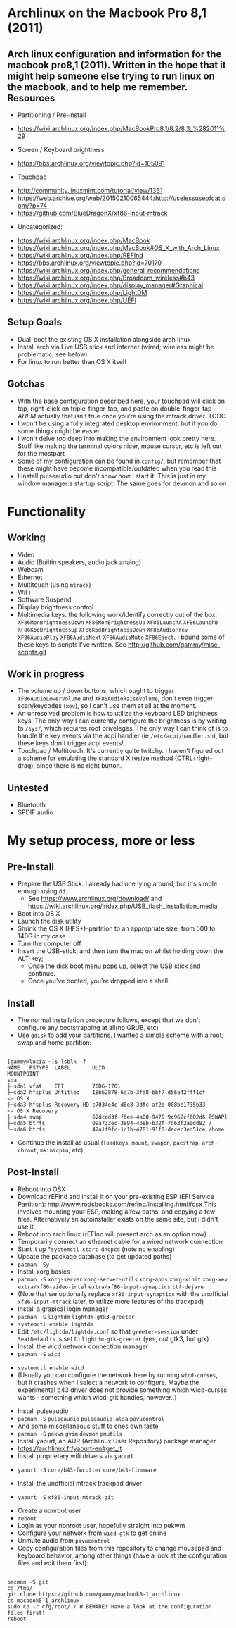 Archlinux on the Macbook Pro 8,1 (2011)
=======================================
Arch linux configuration and information for the macbook pro8,1 (2011). Written in the hope that it might help someone else trying to run linux on the macbook, and to help me remember.
Resources
---------
* Partitioning / Pre-install
 - https://wiki.archlinux.org/index.php/MacBookPro8,1/8,2/8,3_%282011%29
* Screen / Keyboard brightness
 - https://bbs.archlinux.org/viewtopic.php?id=105091
* Touchpad
 - http://community.linuxmint.com/tutorial/view/1361
 - https://web.archive.org/web/20150210065444/http://uselessuseofcat.com/?p=74
 - https://github.com/BlueDragonX/xf86-input-mtrack

* Uncategorized:
 - https://wiki.archlinux.org/index.php/MacBook
 - https://wiki.archlinux.org/index.php/MacBook#OS_X_with_Arch_Linux
 - https://wiki.archlinux.org/index.php/REFInd
 - https://bbs.archlinux.org/viewtopic.php?id=70170
 - https://wiki.archlinux.org/index.php/general_recommendations
 - https://wiki.archlinux.org/index.php/Broadcom_wireless#b43
 - https://wiki.archlinux.org/index.php/display_manager#Graphical
 - https://wiki.archlinux.org/index.php/LightDM
 - https://wiki.archlinux.org/index.php/UEFI

Setup Goals
-----------
- Dual-boot the existing OS X installation alongside arch linux
- Install arch via Live USB stick and internet (wired; wireless might be problematic, see below)
- For linux to run better than OS X itself

Gotchas
-------
- With the base configuration described here, your touchpad will click on tap, right-click on triple-finger-tap, and paste on double-finger-tap *AHEM* actually that isn't true once you're using the mtrack driver. TODO.
- I won't be using a fully integrated desktop environment, but if you do, some things might be easier
- I won't delve *too* deep into making the environment look pretty here. Stuff like making the terminal colors nicer, mouse cursor, etc is left out for the mostpart
- Some of my configuration can be found in `config/`, but remember that these might have become incompatible/outdated when you read this
- I install pulseaudio but don't show how I start it. This is just in my window manager:s startup script. The same goes for devmon and so on

Functionality
=============

Working
-------
* Video
* Audio (Builtin speakers, audio jack analog)
* Webcam
* Ethernet
* Multitouch (using `mtrack`)
* WiFi
* Software Suspend
* Display brightness control
* Multimedia keys: the following work/identify correctly out of the box: `XF86MonBrightnessDown` `XF86MonBrightnessUp` `XF86LaunchA` `XF86LaunchB` `XF86KbdBrightnessUp` `XF86KbdBrightnessDown` `XF86AudioPrev` `XF86AudioPlay` `XF86AudioNext` `XF86AudioMute` `XF86Eject`. I bound some of these keys to scripts I've written. See http://github.com/gammy/misc-scripts.git

Work in progress
----------------
- The volume up / down buttons, which ought to trigger `XF86AudioLowerVolume` and `XF86AudioRaiseVolume`, don't even trigger scan/keycodes (`xev`), so I can't use them at all at the moment.
- An unresolved problem is how to utilize the keyboard LED brightness keys. The only way I can currently configure the brightness is by writing to `/sys/`, which requires root priveleges. The only way I can think of is to handle the key events via the acpi handler (ie `/etc/acpi/handler.sh`), but these keys don't trigger acpi events!
- Touchpad / Multitouch: It's currently quite twitchy. I haven't figured out a scheme for emulating the standard X resize method (CTRL+right-drag), since there is no right button. 

Untested
--------
- Bluetooth
- SPDIF audio 

My setup process, more or less
==============================

Pre-Install
-----------
* Prepare the USB Stick. I already had one lying around, but it's simple enough using `dd`.
  - See https://www.archlinux.org/download/ and https://wiki.archlinux.org/index.php/USB_flash_installation_media
* Boot into OS X
* Launch the disk utility
* Shrink the OS X (HFS+)-partition to an appropriate size; from 500 to 140G in my case
* Turn the computer off
* Insert the USB-stick, and then turn the mac on whilst holding down the ALT-key;
  - Once the disk boot menu pops up, select the USB stick and continue.
  - Once you've booted, you're dropped into a shell.

Install
-------
* The normal installation procedure follows, except that we don't configure any bootstrapping at all(no GRUB, etc)
* Use `gdisk` to add your partitions. I wanted a simple scheme with a root, swap and home partition:
<pre><code>
[gammy@lucia ~]$ lsblk -f
NAME   FSTYPE  LABEL       UUID                                 MOUNTPOINT
sda                                                             
├─sda1 vfat    EFI         70D6-1701                            
├─sda2 hfsplus Untitled    18b62878-6a7b-3fa8-bbf7-d56a42fff1cf         <- OS X
├─sda3 hfsplus Recovery HD c7034e4c-d6e8-3dfc-af2b-008be1735b33         <- OS X Recovery 
├─sda4 swap                62dcdd3f-f6ee-4a00-9475-9c962cf602d6 [SWAP] 
├─sda5 btrfs               09a733ec-3894-4b8b-b32f-7d63f2a0dd82 /
└─sda6 btrfs               42a1f9fc-1c1b-4781-91f0-decec3ed51ce /home
</code></pre>
* Continue the install as usual (`loadkeys`, `mount`, `swapon`, `pacstrap`, `arch-chroot`, `mkinicpio`, etc)

Post-Install
------------
* Reboot into OSX
* Download rEFInd and install it on your pre-existing ESP (EFI Service Partition): http://www.rodsbooks.com/refind/installing.html#osx
  This involves mounting your ESP, making a few paths, and copying a few files. Alternatively an autoinstaller exists on the same site, but I didn't use it.
* Reboot into arch linux (rEFInd will present arch as an option now)
* Temporarily connect an ethernet cable for a wired network connection
* Start it up 
 *`systemctl start dhcpcd` (note no enabling)
* Update the package database (to get updated paths)
 * `pacman -Sy`
* Install xorg basics
 * `pacman -S` `xorg-server` `xorg-server-utils` `xorg-apps` `xorg-xinit` `xorg-xev` `extra/xf86-video-intel` `extra/xf86-input-synaptics` `ttf-dejavu`
 * (Note that we optionally replace `xf86-input-synaptics` with the unofficial `xf86-input-mtrack` later, to utilize more features of the trackpad)
* Install a grapical login manager
 * `pacman -S` `lightdm` `lightdm-gtk3-greeter` 
 * `systemctl enable lightdm`
 * Edit `/etc/lightdm/lightdm.conf` so that `greeter-session` under `SeatDefaults` is set to `lightdm-gtk-greeter` (yes, *not* gtk3, but gtk)
* Install the wicd network connection manager
 * `pacman -S` `wicd` 
 - `systemctl enable wicd`
 - (Usually you can configure the network here by running `wicd-curses`, but it crashes when I select a network to configure. Maybe the experimental b43 driver does not provide something which wicd-curses wants - something which wicd-gtk handles, however..)
* Install pulseaudio
 * `pacman -S` `pulseaudio` `pulseaudio-alsa` `pavucontrol` 
* And some miscellaneous stuff to ones own taste
 * `pacman -S` `pekwm` `gvim` `devmon` `pmutils` 
* Install yaourt, an AUR (Archlinux User Repository) package manager
 * https://archlinux.fr/yaourt-en#get_it
* Install proprietary wifi drivers via yaourt
 - `yaourt -S` `core/b43-fwcutter` `core/b43-firmware`
* Install the unofficial mtrack trackpad driver
 - `yaourt -S` `xf86-input-mtrack-git`
* Create a nonroot user
* `reboot`
* Login as your nonroot user, hopefully straight into pekwm
* Configure your network from `wicd-gtk` to get online
* Unmute audio from `pavucontrol`
* Copy configuration files from this repository to change mousepad and keyboard behavior, among other things (have a look at the configuration files and edit them first):
<pre><code>
pacman -S git
cd /tmp/
git clone https://github.com/gammy/macbook8-1_archlinux
cd macbook8-1_archlinux
sudo cp -r cfg/root/ / # BEWARE! Have a look at the configuration files first!
reboot
</code></pre>

